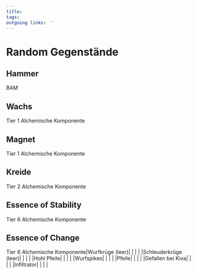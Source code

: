 ```yaml
---
title:   
tags:   
outgoing links: ''  
---
```

# Random Gegenstände
## Hammer
BAM
## Wachs
Tier 1 Alchemische Komponente

## Magnet
Tier 1 Alchemische Komponente

## Kreide
Tier 2 Alchemische Komponente

## Essence of Stability
Tier 6 Alchemische Komponente

## Essence of Change
Tier 6 Alchemische Komponente|Wurfkrüge (leer)| | | |
|Schleuderkrüge (leer)| | | |
|Hohl Pfeile| | | |
|Wurfspikes| | | |
|Pfeile| | | |
|Gefallen bei Kiva| | | |
|Infiltrator| | | |

